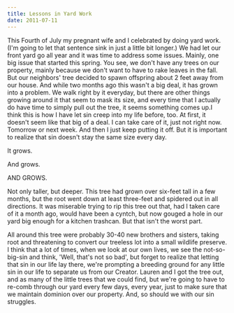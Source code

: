 ```yaml
---
title: Lessons in Yard Work
date: 2011-07-11
---
```


This Fourth of July my pregnant wife and I celebrated by doing yard work. (I'm going to let that sentence sink in just a little bit longer.) We had let our front yard go all year and it was time to address some issues. Mainly, one big issue that started this spring. You see, we don't have any trees on our property, mainly because we don't want to have to rake leaves in the fall. But our neighbors' tree decided to spawn offspring about 2 feet away from our house. And while two months ago this wasn't a big deal, it has grown into a problem. We walk right by it everyday, but there are other things growing around it that seem to mask its size, and every time that I actually do have time to simply pull out the tree, it seems something comes up.I think this is how I have let sin creep into my life before, too. At first, it doesn't seem like that big of a deal. I can take care of it, just not right now. Tomorrow or next week. And then I just keep putting it off. But it is important to realize that sin doesn't stay the same size every day.

It grows.

And grows.

AND GROWS.

Not only taller, but deeper. This tree had grown over six-feet tall in a few months, but the root went down at least three-feet and spidered out in all directions. It was miserable trying to rip this tree out that, had I taken care of it a month ago, would have been a cyntch, but now gouged a hole in our yard big enough for a kitchen trashcan. But that isn't the worst part.

All around this tree were probably 30-40 new brothers and sisters, taking root and threatening to convert our treeless lot into a small wildlife preserve. I think that a lot of times, when we look at our own lives, we see the not-so-big-sin and think, 'Well, that's not so bad', but forget to realize that letting that sin in our life lay there, we're prompting a breeding ground for any little sin in our life to separate us from our Creator. Lauren and I got the tree out, and as many of the little trees that we could find, but we're going to have to re-comb through our yard every few days, every year, just to make sure that we maintain dominion over our property. And, so should we with our sin struggles.

